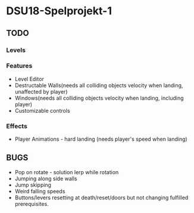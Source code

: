 # DSU18-Spelprojekt-1
## TODO
### Levels


### Features
* Level Editor
* Destructable Walls(needs all colliding objects velocity when landing, unaffected by player)
* Windows(needs all colliding objects velocity when landing, including player)
* Customizable controls

### Effects
* Player Animations - hard landing (needs player's speed when landing)

## BUGS
* Pop on rotate - solution lerp while rotation
* Jumping along side walls
* Jump skipping
* Weird falling speeds
* Buttons/levers resetting at death/reset/doors but not changing fulfilled prerequisites.
